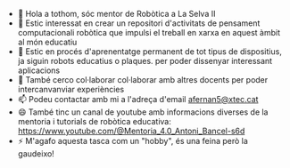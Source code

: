 - 👋 Hola a tothom, sóc mentor de Robòtica a La Selva II
- 👀 Estic interessat en crear un repositori d'activitats de pensament computacionali robòtica que impulsi el treball en xarxa en aquest àmbit al món educatiu
- 🌱 Estic en procés d'aprenentatge permanent de tot tipus de dispositius, ja siguin robots educatius o plaques. per poder dissenyar interessant aplicacions
- 💞️ També cerco col·laborar col·laborar amb altres docents per poder intercanvanviar experiències
- 📫 Podeu contactar amb mi a l'adreça d'email afernan5@xtec.cat
- 😄 També tinc un canal de youtube amb informacions diverses de la mentoria i tutorials de robòtica educativa: https://www.youtube.com/@Mentoria_4.0_Antoni_Bancel-s6d
- ⚡ M'agafo aquesta tasca com un "hobby", és una feina però la gaudeixo!

<!---
AntoniBancells-Mentor-Robotica/AntoniBancells-Mentor-Robotica is a ✨ special ✨ repository because its `README.md` (this file) appears on your GitHub profile.
You can click the Preview link to take a look at your changes.
--->
